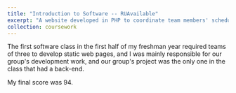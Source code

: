 ```yaml
---
title: "Introduction to Software -- RUAvailable"
excerpt: "A website developed in PHP to coordinate team members' schedules and support the import of class schedules from the school website.<br/><img src='/images/RUAvailable.png'>"
collection: coursework
---
```


The first software class in the first half of my freshman year required teams of three to develop static web pages, and I was mainly responsible for our group's development work, and our group's project was the only one in the class that had a back-end.

My final score was 94.
